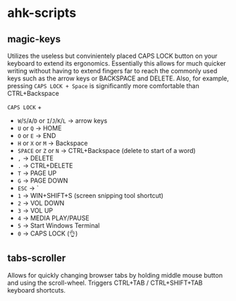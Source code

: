 # ahk-scripts

## magic-keys
Utilizes the useless but convinientely placed CAPS LOCK button on your keyboard to extend its ergonomics.
Essentially this allows for much quicker writing without having to extend fingers far to reach the commonly used keys such as the arrow keys or BACKSPACE and DELETE. Also, for example, pressing `CAPS LOCK + Space` is significantly more comfortable than CTRL+Backspace

`CAPS LOCK` + 
- `W`/`S`/`A`/`D` or `I`/`J`/`K`/`L` → arrow keys
- `U` or `Q` → HOME
- `O` or `E` → END
- `H` or `X` or `M` → Backspace
- `SPACE` or `Z` or `N` → CTRL+Backspace (delete to start of a word)
- `,` → DELETE
- `.` → CTRL+DELETE
- `T` → PAGE UP
- `G` → PAGE DOWN
- `ESC` → `
- `1` → WIN+SHIFT+S (screen snipping tool shortcut)
- `2` → VOL DOWN
- `3` → VOL UP
- `4` → MEDIA PLAY/PAUSE
- `5` → Start Windows Terminal
- `0` → CAPS LOCK (👌)

## tabs-scroller

Allows for quickly changing browser tabs by holding middle mouse button and using the scroll-wheel. Triggers CTRL+TAB / CTRL+SHIFT+TAB keyboard shortcuts.
